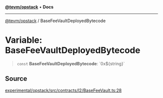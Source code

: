 [**@tevm/opstack**](../README.md) • **Docs**

***

[@tevm/opstack](../globals.md) / BaseFeeVaultDeployedBytecode

# Variable: BaseFeeVaultDeployedBytecode

> `const` **BaseFeeVaultDeployedBytecode**: \`0x$\{string\}\`

## Source

[experimental/opstack/src/contracts/l2/BaseFeeVault.ts:28](https://github.com/evmts/tevm-monorepo/blob/main/experimental/opstack/src/contracts/l2/BaseFeeVault.ts#L28)
